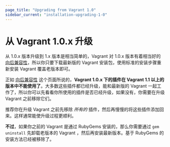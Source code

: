 ```yaml
---
page_title: "Upgrading from Vagrant 1.0"
sidebar_current: "installation-upgrading-1-0"
---
```


# 从 Vagrant 1.0.x 升级

从 1.0.x 版本升级到 1.x 版本是相当简单的，Vagrant 对 1.0.x 版本有着相当好的 [向后兼容性](/v2/installation/backwards-compatibility.html)，所以你只要下载最新版的 Vagrant 安装包，使用标准的安装步骤重新安装 Vagrant 覆盖老版本即可。

正如 [向后兼容性](/v2/installation/backwards-compatibility.html) 这个页面所说的，**Vagrant 1.0.x 下的插件在 Vagrant 1.1 以上的版本中不能使用了**。大多数这些插件都已经升级，能和最新版的 Vagrant 一起工作了，所以你可以先看看你所使用的插件是否已经升级，如果没有，你需要在升级 Vagrant 之前移除它们。

推荐你在升级 Vagrant 之前先移除 _所有的_ 插件，然后再慢慢的将这些插件添加回来。这样通常能使升级过程更顺利。

**不过**，如果你之前的 Vagrant 是通过 RubyGems 安装的，那么你需要通过 `gem uninstall` 先卸载老版本的 Vagrant ，然后再安装最新版本。基于 RubyGems 的安装方法已经被移除了。
